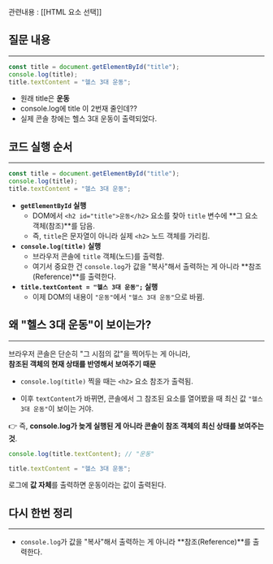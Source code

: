 
관련내용 : [[HTML 요소 선택]]

## 질문 내용
---
```js
const title = document.getElementById("title");
console.log(title);
title.textContent = "헬스 3대 운동";
```
- 원래 title은 **운동**
- console.log에 title 이 2번재 줄인데??
- 실제 콘솔 창에는  헬스 3대 운동이 출력되었다.

## 코드 실행 순서
---
```js
const title = document.getElementById("title");
console.log(title);
title.textContent = "헬스 3대 운동";
```

- **`getElementById` 실행**    
    - DOM에서 `<h2 id="title">운동</h2>` 요소를 찾아 `title` 변수에 **그 요소 객체(참조)**를 담음.        
    - 즉, `title`은 문자열이 아니라 실제 `<h2>` 노드 객체를 가리킴.        
- **`console.log(title)` 실행**    
    - 브라우저 콘솔에 `title` 객체(노드)를 출력함.        
    - 여기서 중요한 건 `console.log`가 값을 "복사"해서 출력하는 게 아니라 **참조(Reference)**를 출력한다.        
- **`title.textContent = "헬스 3대 운동";` 실행**    
    - 이제 DOM의 내용이 `"운동"`에서 `"헬스 3대 운동"`으로 바뀜.

## 왜 "헬스 3대 운동"이 보이는가?
---
브라우저 콘솔은 단순히 "그 시점의 값"을 찍어두는 게 아니라,  
**참조된 객체의 현재 상태를 반영해서 보여주기 때문**

- `console.log(title)` 찍을 때는 `<h2>` 요소 참조가 출력됨.

- 이후 `textContent`가 바뀌면, 콘솔에서 그 참조된 요소를 열어봤을 때 최신 값 `"헬스 3대 운동"`이 보이는 거야.

👉 즉, **console.log가 늦게 실행된 게 아니라 콘솔이 참조 객체의 최신 상태를 보여주는 것**.


```js
console.log(title.textContent); // "운동"

title.textContent = "헬스 3대 운동";
```
로그에 **값 자체**를 출력하면 운동이라는 값이 출력된다.

## 다시 한번 정리
---
- `console.log`가 값을 "복사"해서 출력하는 게 아니라 **참조(Reference)**를 출력한다.  